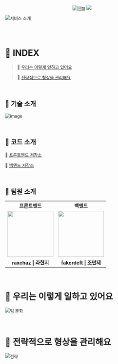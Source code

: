 <div align="center">
  
[![Hits](https://hits.seeyoufarm.com/api/count/incr/badge.svg?url=https%3A%2F%2Fgithub.com%2FCOFLLL&count_bg=%23000000&title_bg=%23FF8D1D&icon=&icon_color=%23FFFFFF&title=views&edge_flat=false)](https://hits.seeyoufarm.com)
[![](https://img.shields.io/badge/-Tech%20Blog-important?style=style=flat&logo=google-chrome&logoColor=white&labelColor=000000&color=white)
](https://velog.io/@cofl/posts) 
</div>

![서비스 소개](https://github.com/COFLLL/.github/assets/119282494/9aadd2e7-82b6-4c4a-9424-c42a6d73902c)

<Br>
<br>

# 📑 INDEX
> 🚀 [우리는 이렇게 일하고 있어요](https://github.com/COFLLL#-우리는-이렇게-일하고-있어요)

> 🚀 [전략적으로 형상을 관리해요](https://github.com/COFLLL#-전략적으로-형상을-관리해요)

<br>


## 🎁 기술 소개
![image](https://github.com/COFLLL/.github/assets/98208452/09f4e9f4-d3ba-430b-af8e-b3d84532e075)

<br>

## 🎁 코드 소개
🌌 [프론트엔드 저장소](https://github.com/COFLLL/CoverFlow-FE) 

🌌 [백엔드 저장소](https://github.com/COFLLL/CoverFlow-BE)

<br>

## 🎁 팀원 소개
<table>
  <tr>
    <td align="center"><strong>프론트엔드</strong></td>
    <td align="center"><strong>백엔드</strong></td>
  </tr>
  <tr>
    <td align="center"><a href="https://github.com/raxchaz"><img src="https://avatars.githubusercontent.com/raxchaz" width="150px;" alt="">
    <td align="center"><a href="https://github.com/fakerdeft"><img src="https://avatars.githubusercontent.com/fakerdeft" width="150px;" alt="">
  </tr>
  <tr>
    <td align="center"><a href="https://github.com/raxchaz"><b>raxchaz | 라현지</b></td>
    <td align="center"><a href="https://github.com/fakerdeft"><b>fakerdeft | 조만제</b></td>
  </tr>
</table>
        
<br>
        
# 🚀 우리는 이렇게 일하고 있어요
![팀 문화](https://github.com/COFLLL/.github/assets/98208452/6f72a9d7-d74c-41df-b720-c99f12a445a9)


<br>

# 🚀 전략적으로 형상을 관리해요
![전략](https://github.com/COFLLL/.github/assets/98208452/c5cd03f0-9224-4f28-9c32-679ff899f1b7)

